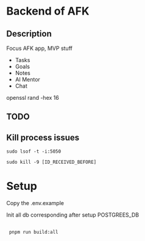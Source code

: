 # Backend of AFK

## Description

Focus AFK app, MVP stuff

- Tasks
- Goals
- Notes
- AI Mentor
- Chat


<!-- Encryption key -->
openssl rand -hex 16

## TODO


## Kill process issues
```
sudo lsof -t -i:5050

sudo kill -9 [ID_RECEIVED_BEFORE]
```

# Setup

Copy the .env.example

Init all db corresponding after setup POSTGREES_DB 

##
```
 pnpm run build:all
```
